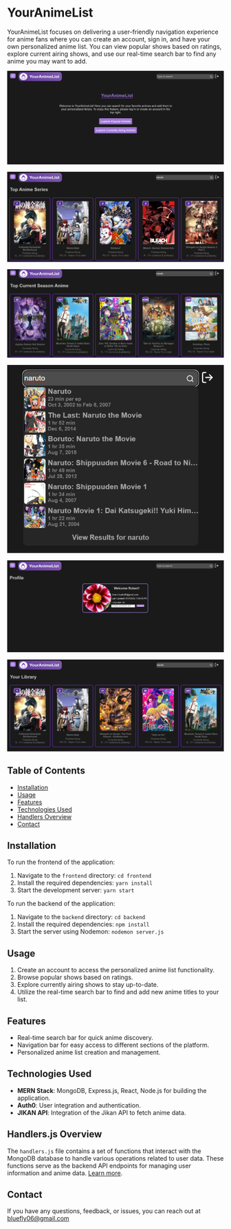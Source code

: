 # YourAnimeList

YourAnimeList focuses on delivering a user-friendly navigation experience for anime fans where you can create an account, sign in, and have your own personalized anime list. You can view popular shows based on ratings, explore current airing shows, and use our real-time search bar to find any anime you may want to add.

![YourAnimeList Screenshot 1](screenshots/youranimelist.png)

![YourAnimeList Screenshot 2](screenshots/youranimelist_top_anime.png)

![YourAnimeList Screenshot 3](screenshots/youranimelist_seasonal.png)

![YourAnimeList Screenshot 4](screenshots/youranimelist_searchbar.png)

![YourAnimeList Screenshot 5](screenshots/youranimelist_profile.png)

![YourAnimeList Screenshot 6](screenshots/youranimelist_library.png)

## Table of Contents

- [Installation](#installation)
- [Usage](#usage)
- [Features](#features)
- [Technologies Used](#technologies-used)
- [Handlers Overview](#handlers.js-overview)
- [Contact](#contact)

## Installation

To run the frontend of the application:

1. Navigate to the `frontend` directory: `cd frontend`
2. Install the required dependencies: `yarn install`
3. Start the development server: `yarn start`

To run the backend of the application:

1. Navigate to the `backend` directory: `cd backend`
2. Install the required dependencies: `npm install`
3. Start the server using Nodemon: `nodemon server.js`

## Usage

1. Create an account to access the personalized anime list functionality.
2. Browse popular shows based on ratings.
3. Explore currently airing shows to stay up-to-date.
4. Utilize the real-time search bar to find and add new anime titles to your list.

## Features

- Real-time search bar for quick anime discovery.
- Navigation bar for easy access to different sections of the platform.
- Personalized anime list creation and management.

## Technologies Used

- **MERN Stack**: MongoDB, Express.js, React, Node.js for building the application.
- **Auth0**: User integration and authentication.
- **JIKAN API**: Integration of the Jikan API to fetch anime data.

## Handlers.js Overview

The `handlers.js` file contains a set of functions that interact with the MongoDB database to handle various operations related to user data. These functions serve as the backend API endpoints for managing user information and anime data. [Learn more](handlers.js-overview.md).

## Contact

If you have any questions, feedback, or issues, you can reach out at bluefly06@gmail.com
